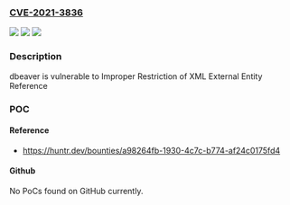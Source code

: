 ### [CVE-2021-3836](https://cve.mitre.org/cgi-bin/cvename.cgi?name=CVE-2021-3836)
![](https://img.shields.io/static/v1?label=Product&message=dbeaver%2Fdbeaver&color=blue)
![](https://img.shields.io/static/v1?label=Version&message=%3C%2021.2.3%20&color=brighgreen)
![](https://img.shields.io/static/v1?label=Vulnerability&message=CWE-611%20Improper%20Restriction%20of%20XML%20External%20Entity%20Reference&color=brighgreen)

### Description

dbeaver is vulnerable to Improper Restriction of XML External Entity Reference

### POC

#### Reference
- https://huntr.dev/bounties/a98264fb-1930-4c7c-b774-af24c0175fd4

#### Github
No PoCs found on GitHub currently.

